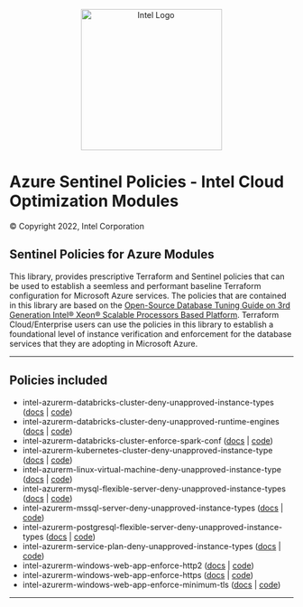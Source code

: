 <p align="center">
  <img src="https://github.com/intel/policy-library-intel-azure/blob/main/images/logo-classicblue-800px.png?raw=true" alt="Intel Logo" width="250"/>
</p>

# Azure Sentinel Policies - Intel Cloud Optimization Modules

© Copyright 2022, Intel Corporation

## Sentinel Policies for Azure Modules

This library, provides prescriptive Terraform and Sentinel policies that can be used to establish a seemless and performant baseline Terraform configuration for Microsoft Azure services. The policies that are contained in this library are based on the [Open-Source Database Tuning Guide on 3rd Generation Intel® Xeon® Scalable Processors Based Platform](https://www.intel.com/content/dam/develop/external/us/en/documents/Open-Source-Database-Tuning-Guide-on-3rd-Generation-Intel-Xeon-Scalable-Processors.pdf). Terraform Cloud/Enterprise users can use the policies in this library to establish a foundational level of instance verification and enforcement for the database services that they are adopting in Microsoft Azure.

---

## Policies included

- intel-azurerm-databricks-cluster-deny-unapproved-instance-types ([docs](https://github.com/intel/policy-library-intel-azurerm/blob/main/docs/policies/intel-azurerm-databricks-cluster-deny-unapproved-instance-types.md) | [code](https://github.com/intel/policy-library-intel-azurerm/blob/main/policies/intel-azurerm-databricks-cluster-deny-unapproved-instance-types/intel-azurerm-databricks-cluster-deny-unapproved-instance-types.sentinel))
- intel-azurerm-databricks-cluster-deny-unapproved-runtime-engines ([docs](https://github.com/intel/policy-library-intel-azurerm/blob/main/docs/policies/intel-azurerm-databricks-cluster-deny-unapproved-runtime-engines.md) | [code](https://github.com/intel/policy-library-intel-azurerm/blob/main/policies/intel-azurerm-databricks-cluster-deny-unapproved-runtime-engines/intel-azurerm-databricks-cluster-deny-unapproved-runtime-engines.sentinel))
- intel-azurerm-databricks-cluster-enforce-spark-conf ([docs](https://github.com/intel/policy-library-intel-azurerm/blob/main/docs/policies/intel-azurerm-databricks-cluster-enforce-spark-conf.md) | [code](https://github.com/intel/policy-library-intel-azurerm/blob/main/policies/intel-azurerm-databricks-cluster-enforce-spark-conf/intel-azurerm-databricks-cluster-enforce-spark-conf.sentinel))
- intel-azurerm-kubernetes-cluster-deny-unapproved-instance-type ([docs](https://github.com/intel/policy-library-intel-azure/blob/main/docs/policies/intel-azurerm-kubernetes-cluster-deny-unapproved-instance-type.md) | [code](https://github.com/intel/policy-library-intel-azure/blob/main/policies/intel-azurerm-kubernetes-cluster-deny-unapproved-instance-type/intel-azurerm-kubernetes-cluster-deny-unapproved-instance-type.sentinel))
- intel-azurerm-linux-virtual-machine-deny-unapproved-instance-type ([docs](https://github.com/intel/policy-library-intel-azure/blob/main/docs/policies/intel-azurerm-linux-virtual-machine-deny-unapproved-instance-type.md) | [code](https://github.com/intel/policy-library-intel-azure/blob/main/policies/intel-azurerm-linux-virtual-machine-deny-unapproved-instance-type/intel-azurerm-linux-virtual-machine-deny-unapproved-instance-type.sentinel))
- intel-azurerm-mysql-flexible-server-deny-unapproved-instance-types ([docs](https://github.com/intel/policy-library-intel-azure/blob/main/docs/policies/intel-azurerm-mysql-flexible-server-deny-unapproved-instance-types.md) | [code](https://github.com/intel/policy-library-intel-azure/blob/main/policies/intel-azurerm-mysql-flexible-server-deny-unapproved-instance-types/intel-azurerm-mysql-flexible-server-deny-unapproved-instance-types.sentinel))
- intel-azurerm-mssql-server-deny-unapproved-instance-types ([docs](https://github.com/intel/policy-library-intel-azure/blob/main/docs/policies/intel-azurerm-mssql-server-deny-unapproved-instance-types.md) | [code](https://github.com/intel/policy-library-intel-azure/blob/main/policies/intel-azurerm-mssql-server-deny-unapproved-instance-types/intel-azurerm-mssql-server-deny-unapproved-instance-types.sentinel))
- intel-azurerm-postgresql-flexible-server-deny-unapproved-instance-types ([docs](https://github.com/intel/policy-library-intel-azure/blob/main/docs/policies/intel-azurerm-postgresql-flexible-server-deny-unapproved-instance-types.md) | [code](https://github.com/intel/policy-library-intel-azure/blob/main/policies/intel-azurerm-postgresql-flexible-server-deny-unapproved-instance-types/intel-azurerm-postgresql-flexible-server-deny-unapproved-instance-types.sentinel))
- intel-azurerm-service-plan-deny-unapproved-instance-types ([docs](https://github.com/intel/policy-library-intel-azure/blob/main/docs/policies/intel-azurerm-service-plan-deny-unapproved-instance-types.md) | [code](https://github.com/intel/policy-library-intel-azure/blob/main/policies/intel-azurerm-service-plan-deny-unapproved-instance-types/intel-azurerm-service-plan-deny-unapproved-instance-types.sentinel))
- intel-azurerm-windows-web-app-enforce-http2 ([docs](https://github.com/intel/policy-library-intel-azurerm/blob/main/docs/policies/intel-azurerm-windows-web-app-enforce-http2.md) | [code](https://github.com/intel/policy-library-intel-azurerm/blob/main/policies/intel-azurerm-windows-web-app-enforce-http2/intel-azurerm-windows-web-app-enforce-http2.sentinel))
- intel-azurerm-windows-web-app-enforce-https ([docs](https://github.com/intel/policy-library-intel-azurerm/blob/main/docs/policies/intel-azurerm-windows-web-app-enforce-https.md) | [code](https://github.com/intel/policy-library-intel-azurerm/blob/main/policies/intel-azurerm-windows-web-app-enforce-https/intel-azurerm-windows-web-app-enforce-https.sentinel))
- intel-azurerm-windows-web-app-enforce-minimum-tls ([docs](https://github.com/intel/policy-library-intel-azurerm/blob/main/docs/policies/intel-azurerm-windows-web-app-enforce-minimum-tls.md) | [code](https://github.com/intel/policy-library-intel-azurerm/blob/main/policies/intel-azurerm-windows-web-app-enforce-minimum-tls/intel-azurerm-windows-web-app-enforce-minimum-tls.sentinel))
---
